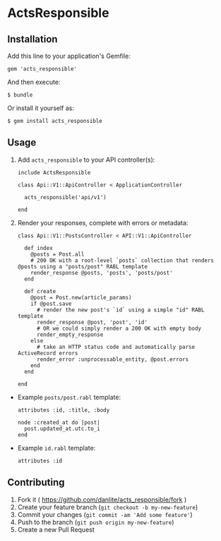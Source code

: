 # ActsResponsible

## Installation

Add this line to your application's Gemfile:

    gem 'acts_responsible'

And then execute:

    $ bundle

Or install it yourself as:

    $ gem install acts_responsible

## Usage

1.  Add `acts_responsible` to your API controller(s):

    ```
    include ActsResponsible

    class Api::V1::ApiController < ApplicationController

      acts_responsible('api/v1')

    end
    ```

2.  Render your responses, complete with errors or metadata:

    ```
    class Api::V1::PostsController < API::V1::ApiController

      def index
        @posts = Post.all
        # 200 OK with a root-level `posts` collection that renders @posts using a "posts/post" RABL template
        render_response @posts, 'posts', 'posts/post'
      end
      
      def create
        @post = Post.new(article_params)
        if @post.save
          # render the new post's `id` using a simple "id" RABL template
          render_response @post, 'post', 'id'
          # OR we could simply render a 200 OK with empty body
          render_empty_response
        else
          # take an HTTP status code and automatically parse ActiveRecord errors
          render_error :unprocessable_entity, @post.errors
        end
      end

    end
    ```

-   Example `posts/post.rabl` template:

    ```
    attributes :id, :title, :body

    node :created_at do |post|
      post.updated_at.utc.to_i
    end
    ```

-   Example `id.rabl` template:

    ```
    attributes :id
    ```


## Contributing

1. Fork it ( https://github.com/danlite/acts_responsible/fork )
2. Create your feature branch (`git checkout -b my-new-feature`)
3. Commit your changes (`git commit -am 'Add some feature'`)
4. Push to the branch (`git push origin my-new-feature`)
5. Create a new Pull Request

